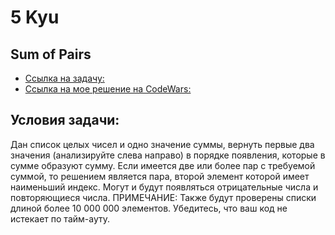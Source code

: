 5 Kyu
======
Sum of Pairs
-------------------
* [Ссылка на задачу:](https://www.codewars.com/kata/54d81488b981293527000c8f)
* [Ссылка на мое решение на CodeWars:](https://www.codewars.com/kata/reviews/54d8214ccc06a73daa0000b4/groups/660d5ffac347e200019371d0)

Условия задачи:
---------------
Дан список целых чисел и одно значение суммы, вернуть первые два значения (анализируйте слева направо) в порядке появления, которые в сумме образуют сумму.
Если имеется две или более пар с требуемой суммой, то решением является пара, второй элемент которой имеет наименьший индекс.
Могут и будут появляться отрицательные числа и повторяющиеся числа.
ПРИМЕЧАНИЕ: Также будут проверены списки длиной более 10 000 000 элементов. Убедитесь, что ваш код не истекает по тайм-ауту.